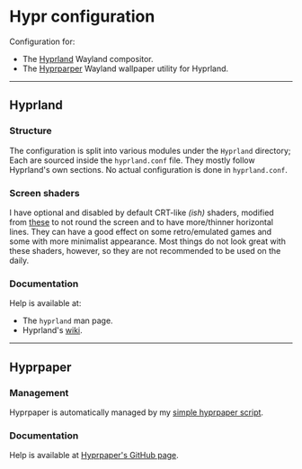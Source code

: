 # Hypr configuration
Configuration for:
- The [Hyprland](https://github.com/hyprwm/Hyprland) Wayland compositor.
- The [Hyprparper](https://github.com/hyprwm/hyprpaper) Wayland wallpaper utility for Hyprland.

---

## Hyprland

### Structure
The configuration is split into various modules under the `Hyprland` directory; Each are sourced inside the `hyprland.conf` file. They mostly follow Hyprland's own sections. No actual configuration is done in `hyprland.conf`.

### Screen shaders
I have optional and disabled by default CRT-like *(ish)* shaders, modified from [these](https://github.com/Euro20179/.files/blob/master/.config/hypr/shaders/crt.frag) to not round the screen and to have more/thinner horizontal lines. They can have a good effect on some retro/emulated games and some with more minimalist appearance. Most things do not look great with these shaders, however, so they are not recommended to be used on the daily.

### Documentation
Help is available at:
- The `hyprland` man page.
- Hyprland's [wiki](https://wiki.hyprland.org).

---

## Hyprpaper

### Management
Hyprpaper is automatically managed by my [simple hyprpaper script](https://github.com/Atemo-C/Scripts/blob/main/Desktop%20scripts/Hyprpaper.sh).

### Documentation
Help is available at [Hyprpaper's GitHub page](https://github.com/hyprwm/hyprpaper?tab=readme-ov-file#usage).
